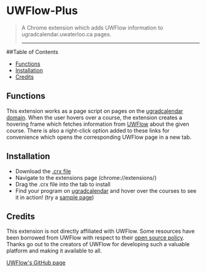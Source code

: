# UWFlow-Plus
>A Chrome extension which adds UWFlow information to ugradcalendar.uwaterloo.ca pages.<hr>

##Table of Contents
* [Functions](#functions)
* [Installation](#installation)
* [Credits](#credits)


## <a name="functions"></a>Functions
This extension works as a page script on pages on the [ugradcalendar domain](http://ugradcalendar.uwaterloo.ca). When the user hovers over a course, the extension creates a hovering frame which fetches information from [UWFlow](https://uwflow.com) about the given course. There is also a right-click option added to these links for convenience which opens the corresponding UWFlow page in a new tab.
## <a name="installation"></a>Installation
* Download the [.crx file](https://github.com/MattDs17/UWFlow-Plus/raw/master/UWFlow-Plus.crx)
* Navigate to the  extensions page (chrome://extensions/)
* Drag the .crx file into the tab to install
* Find your program on [ugradcalendar](ugradcalendar.uwaterloo.ca/) and hover over the courses to see it in action! (try a [sample page](http://ugradcalendar.uwaterloo.ca/page/ENG-Software-Engineering))

## <a name="credits"></a>Credits
This extension is not directly affiliated with UWFlow. Some resources have been borrowed from UWFlow with respect to their [open source policy](http://blog.uwflow.com/post/78088794292/flow-is-now-open-sourced). Thanks go out to the creators of UWFlow for developing such a valuable platform and making it available to all.

[UWFlow's GitHub page](https://github.com/UWFlow)

